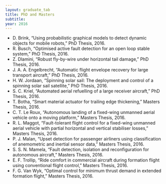 ```yaml
---
layout: graduate_tab
title: PhD and Masters
subtitle: 
year: 2016
---
```


<!---
#### 2016
-->

- D. Brink, “Using probabilistic graphical models to detect dynamic objects for mobile robots,” PhD Thesis, 2016.
- R. Busch, “Optimised active fault detection for an open loop stable system,” PhD Thesis, 2016.
- Z. Dlamini, “Robust fly-by-wire under horizontal tail damage,” PhD Thesis, 2016.
- J. A. A. Engelbrecht, “Automatic flight envelope recovery for large transport aircraft,” PhD Thesis, 2016.
- H. W. Jordaan, “Spinning solar sail: The deployment and control of a spinning solar sail satellite,” PhD Thesis, 2016.
- S. C. Kriel, “Automated aerial refuelling of a large receiver aircraft,” PhD Thesis, 2016.
- T. Botha, “Smart material actuator for trailing edge thickening,” Masters Thesis, 2016.
- C. T. Le Roux, “Autonomous landing of a fixed-wing unmanned aerial vehicle onto a moving platform,” Masters Thesis, 2016.
- R. L. Maggot, “Fault-tolerant flight control for a fixed-wing unmanned aerial vehicle with partial horizontal and vertical stabiliser losses,” Masters Thesis, 2016.
- P. J. Malan, “Upset detection for passenger airliners using classification of anemometric and inertial sensor data,” Masters Thesis, 2016.
- S. S. N. Mamela, “Fault detection, isolation and reconfiguration for autonomous aircraft,” Masters Thesis, 2016.
- E. F. Trollip, “Ride comfort in commercial aircraft during formation flight using conventional flight control,” Masters Thesis, 2016.
- F. G. Van Wyk, “Optimal control for minimum thrust demand in extended formation flight,” Masters Thesis, 2016.
